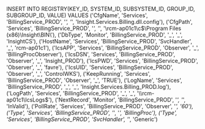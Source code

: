
INSERT INTO REGISTRY(KEY_ID, SYSTEM_ID, SUBSYSTEM_ID, GROUP_ID, SUBGROUP_ID, VALUE)
VALUES
('CfgName', 'Services', 'BillingService_PROD', '_', '_', 'Insight.Services.Billing.dll.config'),
('CfgPath', 'Services', 'BillingService_PROD', '_', '_', '\\rcm-ap01c1\c$\Program Files (x86)\Insight\BIN\'),
('DbType', 'Monitor', 'BillingService_PROD', '_', '_', 'InsightCS'),
('HostName', 'Services', 'BillingService_PROD', 'SvcHandler', '_', 'rcm-ap01c1'),
('IcsAPP', 'Services', 'BillingService_PROD',	'Observer', '_', 'BillingProcObserver'),
('IcsDSN', 'Services', 'BillingService_PROD',	'Observer', '_', 'Insight_PROD'),
('IcsPWD', 'Services', 'BillingService_PROD', 'Observer', '_', 'favre'),
('IcsUID', 'Services', 'BillingService_PROD', 'Observer', '_', 'ControlWKS'),
('KeepRunning', 'Services', 'BillingService_PROD', 'Observer', '_', 'TRUE'),
('LogName', 'Services', 'BillingService_PROD', '_', '_',	'Insight.Services.Billing_PROD.log'),
('LogPath', 'Services', 'BillingService_PROD', '_', '_', '\\rcm-ap01c1\IcsLogs$\'),
('NextRecord', 'Monitor', 'BillingService_PROD', '_', '_', 'InValid'),
('PollRate', 'Services', 'BillingService_PROD', 'Observer', '_', '60'),
('Type', 'Services', 'BillingService_PROD', '_', '_', 'BillingProc'),
('Type', 'Services', 'BillingService_PROD', 'SvcHandler', '_', 'Generic')
